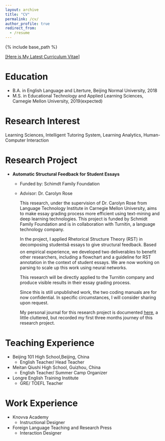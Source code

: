```yaml
---
layout: archive
title: "CV"
permalink: /cv/
author_profile: true
redirect_from:
  - /resume
---
```


{% include base_path %}

[[Here is My Latest Curriculum Vitae]](http://kexin-yang.github.io/files/KexinYang-CV-CMU.pdf)

Education
======
* B.A. in English Language and Literture, Beijing Normal University, 2018
* M.S. in Educational Technology and Applied Learning Sciences, Carnegie Mellon University, 2019(expected)

Research Interest
======
Learning Sciences, Intelligent Tutoring System, Learning Analytics, Human-Computer Interaction

Research Project
======
* **Automatic Structural Feedback for Student Essays**  
  * Funded by: Schimdt Family Foundation   
  * Advisor: Dr. Carolyn Rose

    This research, under the supervision of Dr. Carolyn Rose from Language Technology Institute in Carnegie Mellon University, aims to make essay grading process more efficient using text-mining and deep learning technologies. This project is funded by Schmidt Family Foundation and is in collaboration with Turnitin, a language technology company.   

    In the project, I applied Rhetorical Structure Theory (RST) in decomposing studentsâ essays to give structural feedback. Based on empirical experience, we developed two deliverables to benefit other researchers, including a flowchart and a guideline for RST annotation in the context of student essays. We are now working on parsing to scale up this work using neural networks.   

    This research will be directly applied to the Turnitin company and produce visible results in their essay grading process.   

    Since this is still unpublished work, the two coding manuals are for now confidential. In specific circumstances, I will consider sharing upon request.   

    My personal journal for this research project is documented [here](http://kexin-yang.github.io/files/TII_Journal.pdf), a little cluttered, but recorded my first three months journey of this research project.
    
Teaching Experience
======    
* Beijing 101 High School,Beijing, China 
  * English Teacher/ Head Teacher   
* Meitan Qiushi High School, Guizhou, China
  * English Teacher/ Summer Camp Organizer
* Longre English Training Institute
  * GRE/ TOEFL Teacher 
  
Work Experience
======  
* Knovva Academy
   * Instructional Designer
* Foreign Language Teaching and Research Press
   * Interaction Designer
   
   
  
       






